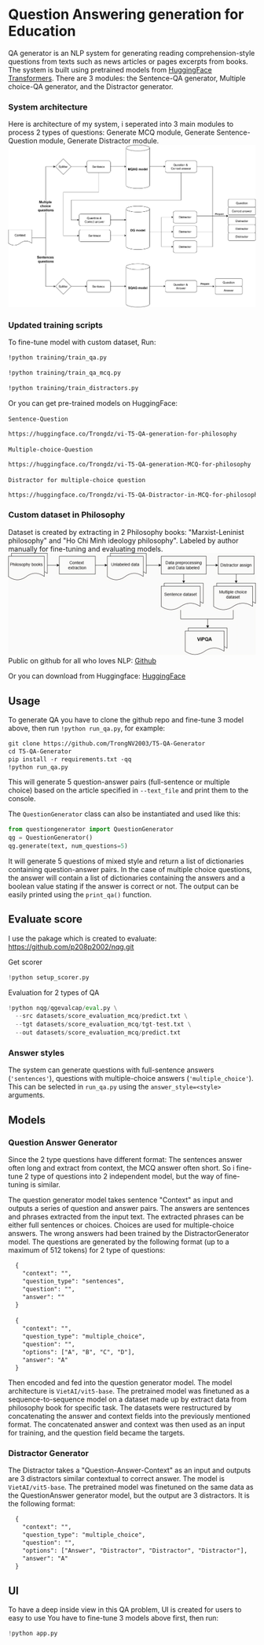 # Question Answering generation for Education

QA generator is an NLP system for generating reading comprehension-style questions from texts such as news articles or pages excerpts from books. The system is built using pretrained models from [HuggingFace Transformers](https://github.com/huggingface/transformers). 
There are 3 modules: the Sentence-QA generator, Multiple choice-QA generator, and the Distractor generator.

### System architecture
Here is architecture of my system, i seperated into 3 main modules to process 2 types of questions: Generate MCQ module, Generate Sentence-Question module, Generate Distractor module.
![architecture-overview](assets/QA-generation.png) 

### Updated training scripts

To fine-tune model with custom dataset, Run:

```bash
!python training/train_qa.py
```

```bash
!python training/train_qa_mcq.py
```

```bash
!python training/train_distractors.py
```

Or you can get pre-trained models on HuggingFace:

`Sentence-Question`
```bash
https://huggingface.co/Trongdz/vi-T5-QA-generation-for-philosophy
```

`Multiple-choice-Question`
```bash
https://huggingface.co/Trongdz/vi-T5-QA-generation-MCQ-for-philosophy
```

`Distractor for multiple-choice question`
```bash
https://huggingface.co/Trongdz/vi-T5-QA-Distractor-in-MCQ-for-philosophy
```

### Custom dataset in Philosophy
Dataset is created by extracting in 2 Philosophy books: "Marxist-Leninist philosophy" and "Ho Chi Minh ideology philosophy". Labeled by author manually for fine-tuning and evaluating models.
![dataset-process](assets/process-dataset.png) 
Public on github for all who loves NLP: [Github](https://github.com/TrongNV2003/T5-QA-Generator/tree/main/datasets)

Or you can download from Huggingface: [HuggingFace](https://huggingface.co/datasets/Trongdz/Vietnamese-Philosophy-QA)

## Usage

To generate QA you have to clone the github repo and fine-tune 3 model above, then run `!python run_qa.py`, for example:

```
git clone https://github.com/TrongNV2003/T5-QA-Generator
cd T5-QA-Generator
pip install -r requirements.txt -qq
!python run_qa.py
```

This will generate 5 question-answer pairs (full-sentence or multiple choice) based on the article specified in `--text_file` and print them to the console.

The `QuestionGenerator` class can also be instantiated and used like this:

```python
from questiongenerator import QuestionGenerator
qg = QuestionGenerator()
qg.generate(text, num_questions=5)
```

It will generate 5 questions of mixed style and return a list of dictionaries containing question-answer pairs. In the case of multiple choice questions, the answer will contain a list of dictionaries containing the answers and a boolean value stating if the answer is correct or not. The output can be easily printed using the `print_qa()` function.

## Evaluate score
I use the pakage which is created to evaluate: https://github.com/p208p2002/nqg.git

Get scorer
```python
!python setup_scorer.py 
```

Evaluation for 2 types of QA

```python
!python nqg/qgevalcap/eval.py \
  --src datasets/score_evaluation_mcq/predict.txt \
  --tgt datasets/score_evaluation_mcq/tgt-test.txt \
  --out datasets/score_evaluation_mcq/predict.txt
```
### Answer styles

The system can generate questions with full-sentence answers (`'sentences'`), questions with multiple-choice answers (`'multiple_choice'`). This can be selected in `run_qa.py` using the `answer_style=<style>` arguments.

## Models

### Question Answer Generator
Since the 2 type questions have different format: The sentences answer often long and extract from context, the MCQ answer often short. So i fine-tune 2 type of questions into 2 independent model, but the way of fine-tuning is similar.

The question generator model takes sentence "Context" as input and outputs a series of question and answer pairs. The answers are sentences and phrases extracted from the input text. The extracted phrases can be either full sentences or choices. Choices are used for multiple-choice answers. The wrong answers had been trained by the DistractorGenerator model. The questions are generated by the following format (up to a maximum of 512 tokens) for 2 type of questions:

```
  {
    "context": "",
    "question_type": "sentences",
    "question": "",
    "answer": ""
  }

  {
    "context": "",
    "question_type": "multiple_choice",
    "question": "",
    "options": ["A", "B", "C", "D"],
    "answer": "A"
  }
```

Then encoded and fed into the question generator model. The model architecture is `VietAI/vit5-base`. The pretrained model was finetuned as a sequence-to-sequence model on a dataset made up by extract data from philosophy book for specific task. The datasets were restructured by concatenating the answer and context fields into the previously mentioned format. The concatenated answer and context was then used as an input for training, and the question field became the targets.

### Distractor Generator

The Distractor takes a "Question-Answer-Context" as an input and outputs are 3 distractors similar contextual to correct answer. The model is `VietAI/vit5-base`. The pretrained model was finetuned on the same data as the QuestionAnswer generator model, but the output are 3 distractors. It is the following format:

```
  {
    "context": "",
    "question_type": "multiple_choice",
    "question": "",
    "options": ["Answer", "Distractor", "Distractor", "Distractor"],
    "answer": "A"
  }
```

## UI
To have a deep inside view in this QA problem, UI is created for users to easy to use 
You have to fine-tune 3 models above first, then run:
```python
!python app.py
```